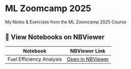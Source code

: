 # ML Zoomcamp 2025

My Notes & Exercises from the ML Zoomcamp 2025 Course

## 📘 View Notebooks on NBViewer

| Notebook | NBViewer Link |
|-----------|----------------|
| Fuel Efficiency Analysis | [Open in NBViewer](https://nbviewer.org/github/sojiadeyanju/mlzoomcamp_2025/blob/main/Module%202/module_2_homework.ipynb) |
